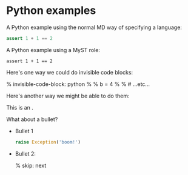 # Python examples

A Python example using the normal MD way of specifying a language:

```python
assert 1 + 1 == 2
```

A Python example using a MyST role:

```{code-block} python
assert 1 + 1 == 2
```

Here's one way we could do invisible code blocks:

% invisible-code-block: python
%
% b = 4
%
% # ...etc...


Here's another way we might be able to do them:

<!---  invisible-code-block: python
def foo():
   return 42

meaning_of_life = 42

assert foo() == meaning_of_life
--->

This is an <!-- inline comment -->.

What about a bullet?

- Bullet 1

  ```python
  raise Exception('boom!')
  ```
  
- Bullet 2:

    % skip: next

    <!---  invisible-code-block: python
    
        blank line above ^^ 
        
        blank line below:
    
    --->
